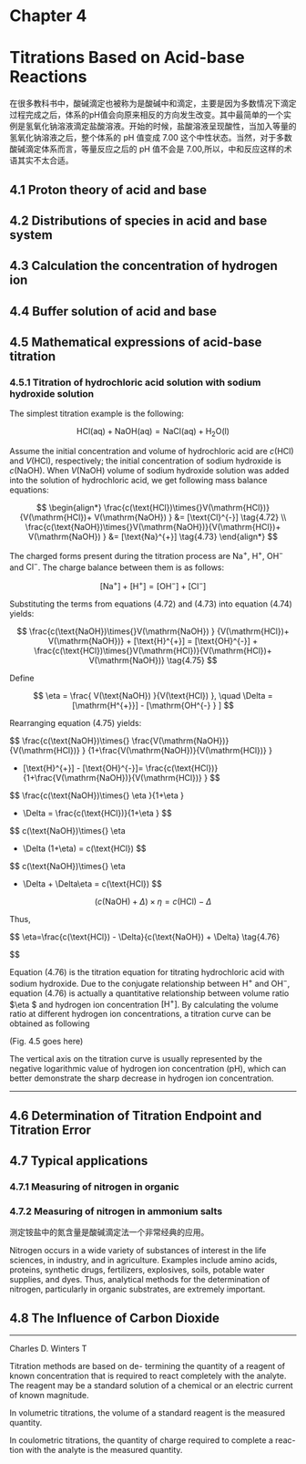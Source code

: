 # Chapter 4

# Titrations Based on Acid-base Reactions

在很多教科书中，酸碱滴定也被称为是酸碱中和滴定，主要是因为多数情况下滴定过程完成之后，体系的pH值会向原来相反的方向发生改变。其中最简单的一个实例是氢氧化钠溶液滴定盐酸溶液。开始的时候，盐酸溶液呈现酸性，当加入等量的氢氧化钠溶液之后，整个体系的 pH 值变成 7.00 这个中性状态。当然，对于多数酸碱滴定体系而言，等量反应之后的 pH 值不会是 7.00,所以，中和反应这样的术语其实不太合适。

## 4.1 Proton theory of acid and base

## 4.2 Distributions of species in acid and base system

## 4.3 Calculation the concentration of hydrogen ion

## 4.4 Buffer solution of acid and base

## 4.5 Mathematical expressions of acid-base titration

### 4.5.1 Titration of hydrochloric acid solution with sodium hydroxide solution

The simplest titration example is the following:

$$
\mathrm{HCl(aq) + NaOH(aq) = NaCl(aq) + H_{2}O(l)   }
$$

Assume the initial concentration and volume of hydrochloric acid are $c(\mathrm{HCl})$ and $V(\mathrm{HCl})$, respectively; the initial concentration of sodium hydroxide is $c(\mathrm{NaOH})$. When $V(\mathrm{NaOH})$ volume of sodium hydroxide solution was added into the solution of hydrochloric acid, we get following mass balance equations:

$$
\begin{align*}
 \frac{c(\text{HCl})\times{}V(\mathrm{HCl})}{V(\mathrm{HCl})+ V(\mathrm{NaOH}) } 
&= [\text{Cl}^{-}] \tag{4.72} \\
 \frac{c(\text{NaOH})\times{}V(\mathrm{NaOH})}{V(\mathrm{HCl})+ V(\mathrm{NaOH}) }  
&= [\text{Na}^{+}] \tag{4.73}
\end{align*}
$$

The charged forms present during the titration process are $\mathrm{Na^{+}}$, $\mathrm{H^{+}}$, $\mathrm{OH^{-}}$ and $\mathrm{Cl^{-}}$. The charge balance between them is as follows:

$$
[\text{Na}^{+}] + [\text{H}^{+}] = [\text{OH}^{-}] + [\text{Cl}^{-}]
\tag{4.74}
$$

Substituting the terms from equations (4.72) and (4.73) into equation (4.74) yields:

$$
\frac{c(\text{NaOH})\times{}V(\mathrm{NaOH}) } {V(\mathrm{HCl})+ V(\mathrm{NaOH})} + [\text{H}^{+}] = [\text{OH}^{-}] + \frac{c(\text{HCl})\times{}V(\mathrm{HCl})}{V(\mathrm{HCl})+ V(\mathrm{NaOH})}
\tag{4.75}
$$

Define

$$
\eta = \frac{ V(\text{NaOH}) }{V(\text{HCl}) }, \quad 
\Delta = [\mathrm{H^{+}}] - [\mathrm{OH^{-} }  ]
$$

Rearranging equation (4.75) yields:

$$
\frac{c(\text{NaOH})\times{} \frac{V(\mathrm{NaOH})}{V(\mathrm{HCl})}  }
 {1+\frac{V(\mathrm{NaOH})}{V(\mathrm{HCl})} } 
+ [\text{H}^{+}] - [\text{OH}^{-}]= 
 \frac{c(\text{HCl})}
{1+\frac{V(\mathrm{NaOH})}{V(\mathrm{HCl})} }
$$

$$
\frac{c(\text{NaOH})\times{} \eta  }{1+\eta } 
+ \Delta =  \frac{c(\text{HCl})}{1+\eta }
$$

$$
c(\text{NaOH})\times{} \eta 
+ \Delta (1+\eta) =  c(\text{HCl}) 
$$

$$
c(\text{NaOH})\times{} \eta 
+ \Delta + \Delta\eta =  c(\text{HCl}) 
$$

$$
\left ( c(\text{NaOH}) +  \Delta \right )\times{} \eta 
=  c(\text{HCl}) - \Delta
$$

Thus,

$$
\eta=\frac{c(\text{HCl}) - \Delta}{c(\text{NaOH}) + \Delta} \tag{4.76}

$$

Equation (4.76) is the titration equation for titrating hydrochloric acid with sodium hydroxide. Due to the conjugate relationship between $\mathrm{H^{+}}$ and $\mathrm{OH^{-}}$, equation (4.76) is actually a quantitative relationship between volume ratio $\eta $ and hydrogen ion concentration $[\text{H}^{+}]$. By calculating the volume ratio at different hydrogen ion concentrations, a titration curve can be obtained as following

(Fig. 4.5 goes here)

The vertical axis on the titration curve is usually represented by the negative logarithmic value of hydrogen ion concentration (pH), which can better demonstrate the sharp decrease in hydrogen ion concentration.

---

## 4.6 Determination of Titration Endpoint and Titration Error

## 4.7 Typical applications

### 4.7.1 Measuring of nitrogen in organic

### 4.7.2 Measuring of nitrogen in ammonium salts

测定铵盐中的氮含量是酸碱滴定法一个非常经典的应用。

Nitrogen occurs in a wide variety of substances of interest in the life sciences, in industry, and in agriculture. Examples include amino acids, proteins, synthetic drugs, fertilizers, explosives, soils, potable water supplies, and dyes. Thus, analytical methods for the determination of nitrogen, particularly in organic substrates, are extremely important.

## 4.8 The Influence of Carbon Dioxide

---

Charles D. Winters T

Titration methods are based on de-
termining the quantity of a reagent of
known concentration that is required
to react completely with the analyte.
The reagent may be a standard solution
of a chemical or an electric current of
known magnitude.

In volumetric titrations, the volume
of a standard reagent is the measured
quantity.

In coulometric titrations, the quantity
of charge required to complete a reac-
tion with the analyte is the measured
quantity.
